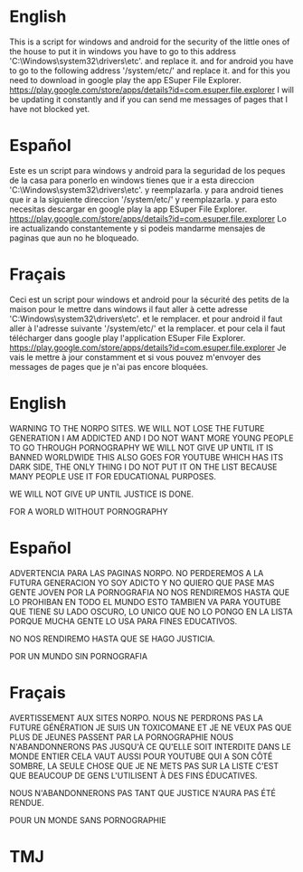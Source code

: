 # English
This is a script for windows and android for the security of the little ones of the house to put it in windows you have to go to this address 'C:\Windows\system32\drivers\etc'. and replace it.
and for android you have to go to the following address '/system/etc/' and replace it. and for this you need to download in google play the app ESuper File Explorer. https://play.google.com/store/apps/details?id=com.esuper.file.explorer 
I will be updating it constantly and if you can send me messages of pages that I have not blocked yet.

# Español
Este es un script para windows y android para la seguridad de los peques de la casa para ponerlo en windows tienes que ir a esta direccion 'C:\Windows\system32\drivers\etc'. y reemplazarla.
y para android tienes que ir a la siguiente direccion '/system/etc/' y reemplazarla. y para esto necesitas descargar en google play la app ESuper File Explorer. https://play.google.com/store/apps/details?id=com.esuper.file.explorer 
Lo ire actualizando constantemente y si podeis mandarme mensajes de paginas que aun no he bloqueado.

# Fraçais
Ceci est un script pour windows et android pour la sécurité des petits de la maison pour le mettre dans windows il faut aller à cette adresse 'C:Windows\system32\drivers\etc'. et le remplacer.
et pour android il faut aller à l'adresse suivante '/system/etc/' et la remplacer. et pour cela il faut télécharger dans google play l'application ESuper File Explorer. https://play.google.com/store/apps/details?id=com.esuper.file.explorer 
Je vais le mettre à jour constamment et si vous pouvez m'envoyer des messages de pages que je n'ai pas encore bloquées.

# English
WARNING TO THE NORPO SITES. WE WILL NOT LOSE THE FUTURE GENERATION I AM ADDICTED AND I DO NOT WANT MORE YOUNG PEOPLE TO GO THROUGH PORNOGRAPHY WE WILL NOT GIVE UP UNTIL IT IS BANNED WORLDWIDE THIS ALSO GOES FOR YOUTUBE WHICH HAS ITS DARK SIDE, THE ONLY THING I DO NOT PUT IT ON THE LIST BECAUSE MANY PEOPLE USE IT FOR EDUCATIONAL PURPOSES.

WE WILL NOT GIVE UP UNTIL JUSTICE IS DONE.

FOR A WORLD WITHOUT PORNOGRAPHY

# Español
ADVERTENCIA PARA LAS PAGINAS NORPO. NO PERDEREMOS A LA FUTURA GENERACION YO SOY ADICTO Y NO QUIERO QUE PASE MAS GENTE JOVEN POR LA PORNOGRAFIA NO NOS RENDIREMOS HASTA QUE LO PROHIBAN EN TODO EL MUNDO ESTO TAMBIEN VA PARA YOUTUBE QUE TIENE SU LADO OSCURO, LO UNICO QUE NO LO PONGO EN LA LISTA PORQUE MUCHA GENTE LO USA PARA FINES EDUCATIVOS.

NO NOS RENDIREMO HASTA QUE SE HAGO JUSTICIA.

POR UN MUNDO SIN PORNOGRAFIA

# Fraçais
AVERTISSEMENT AUX SITES NORPO. NOUS NE PERDRONS PAS LA FUTURE GÉNÉRATION JE SUIS UN TOXICOMANE ET JE NE VEUX PAS QUE PLUS DE JEUNES PASSENT PAR LA PORNOGRAPHIE NOUS N'ABANDONNERONS PAS JUSQU'À CE QU'ELLE SOIT INTERDITE DANS LE MONDE ENTIER CELA VAUT AUSSI POUR YOUTUBE QUI A SON CÔTÉ SOMBRE, LA SEULE CHOSE QUE JE NE METS PAS SUR LA LISTE C'EST QUE BEAUCOUP DE GENS L'UTILISENT À DES FINS ÉDUCATIVES.

NOUS N'ABANDONNERONS PAS TANT QUE JUSTICE N'AURA PAS ÉTÉ RENDUE.

POUR UN MONDE SANS PORNOGRAPHIE

# TMJ
